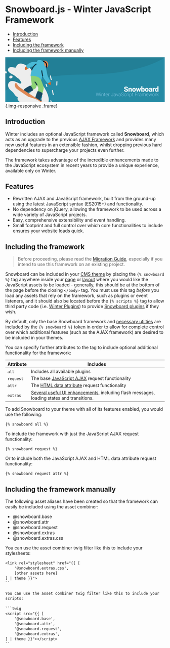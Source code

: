 # Snowboard.js - Winter JavaScript Framework

- [Introduction](#introduction)
- [Features](#features)
- [Including the framework](#framework-script)
- [Including the framework manually](#framework-script-manual)

![image](https://github.com/wintercms/docs/blob/main/images/header-snowboard.png?raw=true) {.img-responsive .frame}

<a name="introduction"></a>
## Introduction

Winter includes an optional JavaScript framework called **Snowboard**, which acts as an upgrade to the previous [AJAX Framework](../ajax/introduction) and provides many new useful features in an extensible fashion, whilst dropping previous hard dependencies to supercharge your projects even further.

The framework takes advantage of the incredible enhancements made to the JavaScript ecosystem in recent years to provide a unique experience, available only on Winter.

<a name="features"></a>
## Features

- Rewritten AJAX and JavaScript framework, built from the ground-up using the latest JavaScript syntax (ES2015+) and functionality.
- No dependency on jQuery, allowing the framework to be used across a wide variety of JavaScript projects.
- Easy, comprehensive extensibility and event handling.
- Small footprint and full control over which core functionalities to include ensures your website loads quick.

<a name="framework-script"></a>
## Including the framework

> Before proceeding, please read the [Migration Guide](../snowboard/migration-guide), especially if you intend to use this framework on an existing project.

Snowboard can be included in your [CMS theme](../cms/themes) by placing the `{% snowboard %}` tag anywhere inside your [page](../cms/pages) or [layout](../cms/layouts) where you would like the JavaScript assets to be loaded - generally, this should be at the bottom of the page before the closing `</body>` tag. You must use this tag *before* you load any assets that rely on the framework, such as plugins or event listeners, and it should also be located before the `{% scripts %}` tag to allow third party code (i.e. [Winter Plugins](../plugin/registration#Introduction)) to provide [Snowboard plugins](plugin-development) if they wish.

By default, only the base Snowboard framework and [necessary utilties](../snowboard/utilities) are included by the `{% snowboard %}` token in order to allow for complete control over which additional features (such as the AJAX framework) are desired to be included in your themes.

You can specify further attributes to the tag to include optional additional functionality for the framework:

Attribute | Includes
--------- | --------
`all` | Includes all available plugins
`request` | The base [JavaScript AJAX](../snowboard/request) request functionality
`attr` | The [HTML data attribute](../snowboard/data-attributes) request functionality
`extras` | [Several useful UI enhancements](../snowboard/extras), including flash messages, loading states and transitions.

To add Snowboard to your theme with all of its features enabled, you would use the following:

```twig
{% snowboard all %}
```

To include the framework with just the JavaScript AJAX request functionality:

```twig
{% snowboard request %}
```

Or to include both the JavaScript AJAX and HTML data attribute request functionality:

```twig
{% snowboard request attr %}
```

<a name="framework-script-manual"></a>
## Including the framework manually

The following asset aliases have been created so that the framework can easily be included using the asset combiner:

- @snowboard.base
- @snowboard.attr
- @snowboard.request
- @snowboard.extras
- @snowboard.extras.css

You can use the asset combiner twig filter like this to include your stylesheets:

```twig
<link rel="stylesheet" href="{{ [
    '@snowboard.extras.css',
    [other assets here]
] | theme }}">
``

You can use the asset combiner twig filter like this to include your scripts:

```twig
<script src="{{ [
    '@snowboard.base',
    '@snowboard.attr',
    '@snowboard.request',
    '@snowboard.extras',
] | theme }}"></script>
``

